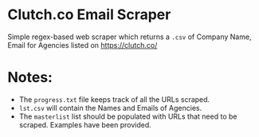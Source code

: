 # Clutch.co Email Scraper
Simple regex-based web scraper which returns a `.csv` of Company Name, Email for Agencies listed on https://clutch.co/

# Notes:
- The `progress.txt` file keeps track of all the URLs scraped.
- `lst.csv` will contain the Names and Emails of Agencies.
- The `masterlist` list should be populated with URLs that need to be scraped. Examples have been provided.
